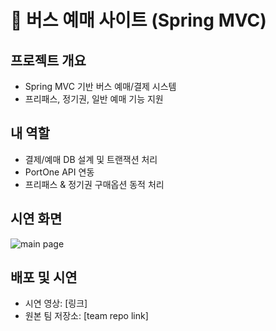 # 🚌 버스 예매 사이트 (Spring MVC)

## 프로젝트 개요
- Spring MVC 기반 버스 예매/결제 시스템
- 프리패스, 정기권, 일반 예매 기능 지원

## 내 역할
- 결제/예매 DB 설계 및 트랜잭션 처리
- PortOne API 연동
- 프리패스 & 정기권 구매옵션 동적 처리

## 시연 화면
![main page](docs/main.png)

## 배포 및 시연
- 시연 영상: [링크]
- 원본 팀 저장소: [team repo link]

